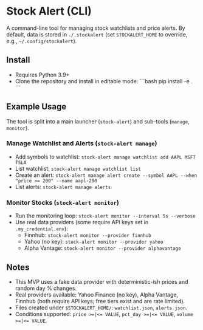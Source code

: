 Stock Alert (CLI)
=====================

A command-line tool for managing stock watchlists and price alerts. By default, data is stored in `./.stockalert` (set `STOCKALERT_HOME` to override, e.g., `~/.config/stockalert`).

Install
-------

- Requires Python 3.9+
- Clone the repository and install in editable mode:
  \`\`\`bash
  pip install -e .
  \`\`\`

Example Usage
-------------

The tool is split into a main launcher (`stock-alert`) and sub-tools (`manage`, `monitor`).

### Manage Watchlist and Alerts (`stock-alert manage`)

- Add symbols to watchlist: `stock-alert manage watchlist add AAPL MSFT TSLA`
- List watchlist: `stock-alert manage watchlist list`
- Create an alert: `stock-alert manage alert create --symbol AAPL --when "price >= 200" --name aapl-200`
- List alerts: `stock-alert manage alerts`

### Monitor Stocks (`stock-alert monitor`)

- Run the monitoring loop: `stock-alert monitor --interval 5s --verbose`
- Use real data providers (some require API keys set in `.my_credential.env`):
  - Finnhub: `stock-alert monitor --provider finnhub`
  - Yahoo (no key): `stock-alert monitor --provider yahoo`
  - Alpha Vantage: `stock-alert monitor --provider alphavantage`

Notes
-----

- This MVP uses a fake data provider with deterministic-ish prices and random day % changes.
- Real providers available: Yahoo Finance (no key), Alpha Vantage, Finnhub (both require API keys; free tiers exist and are rate limited).
- Files created under `$STOCKALERT_HOME/`: `watchlist.json`, `alerts.json`.
- Conditions supported: `price >=|<= VALUE`, `pct_day >=|<= VALUE`, `volume >=|<= VALUE`.
